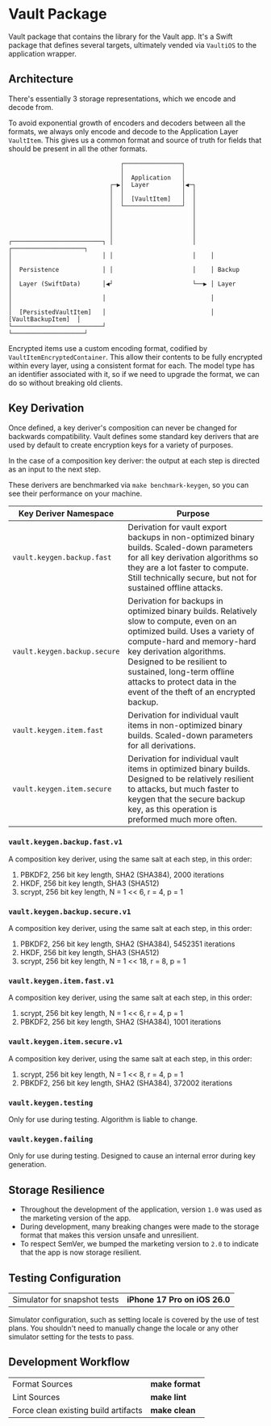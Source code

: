 # Vault Package

Vault package that contains the library for the Vault app.
It's a Swift package that defines several targets, ultimately vended via `VaultiOS` to the application wrapper.

## Architecture

There's essentially 3 storage representations, which we encode and decode from.

To avoid exponential growth of encoders and decoders between all the formats, we always only encode and decode to the Application Layer `VaultItem`.
This gives us a common format and source of truth for fields that should be present in all the other formats.

```
                               ┌────────────────┐
                               │                │
                               │  Application   │
                            ┌─▶│  Layer         │◀─┐
                            │  │                │  │
                            │  │  [VaultItem]   │  │
                            │  └────────────────┘  │
                            │                      │
                            │                      │
                            │                      │
                            │                      │
┌─────────────────────────┐ │                      │    ┌────────────────────┐
│                         │ │                      │    │                    │
│  Persistence            │ │                      │    │ Backup             │
│  Layer (SwiftData)      │◀┘                      └──▶ │ Layer              │
│                         │                             │                    │
│  [PersistedVaultItem]   │                             │ [VaultBackupItem]  │
└─────────────────────────┘                             └────────────────────┘
```

Encrypted items use a custom encoding format, codified by `VaultItemEncryptedContainer`.
This allow their contents to be fully encrypted within every layer, using a consistent format for each.
The model type has an identifier associated with it, so if we need to upgrade the format, we can do so without breaking old clients.

## Key Derivation

Once defined, a key deriver's composition can never be changed for backwards compatibility.
Vault defines some standard key derivers that are used by default to create encryption keys for a variety of purposes.

In the case of a composition key deriver: the output at each step is directed as an input to the next step.

These derivers are benchmarked via `make benchmark-keygen`, so you can see their performance on your machine.

| Key Deriver Namespace        | Purpose                                                                                                                                                                                                                                                                                                                 |
| ---------------------------- | ----------------------------------------------------------------------------------------------------------------------------------------------------------------------------------------------------------------------------------------------------------------------------------------------------------------------- |
| `vault.keygen.backup.fast`   | Derivation for vault export backups in non-optimized binary builds. Scaled-down parameters for all key derivation algorithms so they are a lot faster to compute. Still technically secure, but not for sustained offline attacks.                                                                                      |
| `vault.keygen.backup.secure` | Derivation for backups in optimized binary builds. Relatively slow to compute, even on an optimized build. Uses a variety of compute-hard and memory-hard key derivation algorithms. Designed to be resilient to sustained, long-term offline attacks to protect data in the event of the theft of an encrypted backup. |
| `vault.keygen.item.fast`     | Derivation for individual vault items in non-optimized binary builds. Scaled-down parameters for all derivations.                                                                                                                                                                                                       |
| `vault.keygen.item.secure`   | Derivation for individual vault items in optimized binary builds. Designed to be relatively resilient to attacks, but much faster to keygen that the secure backup key, as this operation is preformed much more often.                                                                                                 |

### `vault.keygen.backup.fast.v1`

A composition key deriver, using the same salt at each step, in this order:

1. PBKDF2, 256 bit key length, SHA2 (SHA384), 2000 iterations
2. HKDF, 256 bit key length, SHA3 (SHA512)
3. scrypt, 256 bit key length, N = 1 << 6, r = 4, p = 1

### `vault.keygen.backup.secure.v1`

A composition key deriver, using the same salt at each step, in this order:

1. PBKDF2, 256 bit key length, SHA2 (SHA384), 5452351 iterations
2. HKDF, 256 bit key length, SHA3 (SHA512)
3. scrypt, 256 bit key length, N = 1 << 18, r = 8, p = 1

### `vault.keygen.item.fast.v1`

A composition key deriver, using the same salt at each step, in this order:

1. scrypt, 256 bit key length, N = 1 << 6, r = 4, p = 1
2. PBKDF2, 256 bit key length, SHA2 (SHA384), 1001 iterations

### `vault.keygen.item.secure.v1`

A composition key deriver, using the same salt at each step, in this order:

1. scrypt, 256 bit key length, N = 1 << 8, r = 4, p = 1
2. PBKDF2, 256 bit key length, SHA2 (SHA384), 372002 iterations

### `vault.keygen.testing`

Only for use during testing.
Algorithm is liable to change.

### `vault.keygen.failing`

Only for use during testing.
Designed to cause an internal error during key generation.

## Storage Resilience

- Throughout the development of the application, version `1.0` was used as the marketing version of the app.
- During development, many breaking changes were made to the storage format that makes this version unsafe and unresilient.
- To respect SemVer, we bumped the marketing version to `2.0` to indicate that the app is now storage resilient.

## Testing Configuration

<table>
  <tr>
	<td>Simulator for snapshot tests</td>
	<td><b>iPhone 17 Pro on iOS 26.0</b></td>
  </tr>
</table>

Simulator configuration, such as setting locale is covered by the use of test plans.
You shouldn't need to manually change the locale or any other simulator setting for the tests to pass.

## Development Workflow

<table>
  <tr>
	<td>Format Sources</td>
	<td><b>make format</b></td>
  </tr>
  <tr>
	<td>Lint Sources</td>
	<td><b>make lint</b></td>
  </tr>
  <tr>
	<td>Force clean existing build artifacts</td>
	<td><b>make clean</b></td>
  </tr>
</table>
